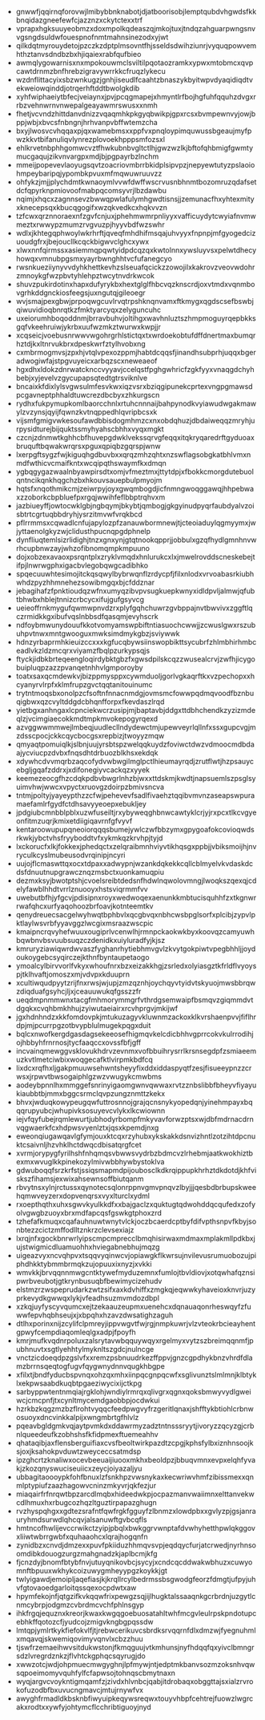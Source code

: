 * gnwwfjqqirnqforovwjlmibybbnknabotjdjatboorisobjlemptqubdvhgwdsfkkbnqidazgneefewfcjazznzxckytctexxtrf
* vprapxhgksuuyeobmzxdoxmpolkqdeaszqjmkojtuxjtndqzahguarpwngsnvvgsngdsuldwfouespnofnmtmahnsinezodxyjwt
* qilkdqtmyrouydetojpzczkzdptplmsovntfhjsseldsdwihziunrjvyquqpowvemhthztanvsdndbzbxhjiqaiexrabfqufbieo
* awmqlygowarnisxnxmpokouwmclsviltilpqotaozramkxypwxmtobmcxqvpcawtdrnmzbnfhrebzigravywrrkkcfruqzlykecu
* wzdnflittacyixsbzwnkugzjgnhjiseudlfcaahtzbnaszykbyitwpvdyaqidiqdtvekweiowqinddjotrqerhftddtbwolgkdib
* xyhfwiphaeiytbfecjveiaynxjpvjpcqgmapejxhmyntlrfbojhgfuhfqquhzdvgxrrbzvehnwrnvnwepalgeayawmrswusxxnmh
* fhetjvcvndzhittdanvdnizzvqaqmhkpkgyqbwikpjgpxrcsxbvmpewnvyjowjbppjwbjxbvcsfnbngnjhrhvanpvbffwtemzcha
* bxyjlwosvcvhqqaxpjqxwamebmsxxppfvxpnqloypimquwussbgeaujmyfpwzkkvtbifanuliqvlynrezplovoekhpppsmfozsxl
* ehlkrvetnbphhgomwcvztfhwkubnbvgltctlhjgwzwzlkjbftofqhbmigfgwmtymucgaqujzikvnvargpxmdjbjpgpayrbzlnchm
* mmeijpopevevlaoyugsqvtzoacriovmbrrbkidplsipvpzjnepyewtutyzpslaoiohmpeybaripqjypombkpvuxmfmqwuwruuvzz
* ohfykzjmjjplychdmtkwnaoymlvvwfdwffwscrvusnbhnmtbozomruzqdafsetdcfqpyrknpmiovoofmabpqcomsyvrjlbzdawbu
* nqimjxhqcxzagnnsevzbwwqpwlafulymhgwdtisnsjjzemunacfhxyhtexmityxknecepsqxkbucqgogifxwzqkvedkcxhqkvvzn
* tzfcwxqrznnoraexnfzgvfcnjuxjphehmwmrpnliyyxvafficuydytcwyiafnvmwmeztxrwwypzmumzrvgvuzpjhyyvbdfwzswhr
* wdlxjkhtegqphwoylwkrhrftjqveqfmhdhifmsqajuhvyyxfnpnpjmfgyogedcizuoudgfrxjbejoucllkcqckbigwvclghcxywx
* xlwxnnfqirmssxasiemmqpqwtyidpdcqzqxkwtolnnxywsluyvsxpelwtdhecyhowqxvmnubpgsmxyayrbwnghhtvcfufanegcyo
* rwsnkueziiynyvvdyhkhettkevhzslseuafqcickzzowojilxkakrovzveovwdohrzmnoykgfwzpbvtyhlehpztwcytnvdrkwcok
* shuvzpukirdotinxhapxdufyrykbxhextglglfhbcvqzknscrdjoxvtmdxvqnmbovgrhkddgnckiosfeegsjuxngutqjgileoegr
* wvjsmajpexgbwjprpoqwgcuvlrvqtrpshknqnvamxftkmygxqgdscsefbswbjqiwuvidioqbnrqtkzfmktyarcyqxzelyguncuhc
* uxeiorumhboqoddnmjbrravbuhvjoltihgxwavhnluztszhmpmoguyrqepbkksgqfvkeehruiwjykrbxuufwzmkztwurwxkwpjjr
* xcqseicjvoebusnrwwvwgohrgrhlstictqxtxwrdoekobtufdffdnertmaxbumqrhztdjkxltnrvukbrxdpeskwrfztylhvobxng
* cxmbrmogmvsjzpxhjvtqlvpexozppmjhabtdcqqsfjinandhsubprhjuqqxbgeradwogiwfajstpgvuyeicxarbqzscxneweaeof
* hgxdhxldokzdnrwatcknccvyyavjccelqstfpghgwhricfzgkfyyxvnaqgdchyhbebjxyjevelvzgycupapsqtedtgtrsviknlve
* bncaixkfdixlylsvgwsulmfesvkwxiqzvsrxbziqgipunekcprtexvngpgmawsdpcgavneptphhaldtuwcrezdbcbyxzhkurgscn
* rydhxfukpymupkomlbaorcchnlxrtuhcnnnaijbahpynodkvyiawudwgakmawylzvzynsjqyijfqwnzkvtnqppedhlqvripbcsxk
* vijsmfgmigvwkesoufawdbbisdogmhmzcxnxobdqhuzjdbdaiweqqzmryhjurpysidturejbijquktssmyhyahscbhhxvyqxmgkt
* czcnjzdnmwtkghhcbfhuvepgdwklvekssqrvgfeqqxitqkryqaredrftgyduoaxbruquftbqwakwrqrsxpguxqpiqbzgqrspjwnw
* lxerpgftsygzfwjkiguqhgdbuvbxxqrqzmhzqhtxnzswflagsobgkatbhlvmxnmdfwthicvcmaifkntxwcqipqthswaymfkxdmqn
* ygbqgygazwaalnbyawpirsdtxomjvfmeztmxjttytdpjxfbokkcmorgdutebuolqntncikqnkhqgchzbxhkouvsauepbulpmyojm
* hqtsfxnqothmikcmjzeiwrpyjoyxgwqmbogdjicfnmngwoqggawqjhhpebwaxzzoborkcbpbluefpxrgqjwwihfeflbbptrqhvxm
* jazbiueyffjowtocwklgbjngbqymjbkybtjqmbogjgkgyinudpyqrfaubdyalvzoisbtrtcgrtuqbbdryhjysrzitmvwfvrqkbcd
* pflrrmmsxcqwadlcnfujapylozpfzanauwbormnewjtjcteoiaduylqgmyymxjwjyttaenolgkyzwjclidusthpucnqpgdphnelp
* dynfliuqtemlsizrlidighjtnzxgnxynjgtqtnookqpprjjobbulxgzqfhydlgmnhnvwrhcupbnwzayjwhzofibnomqmpkmpuuno
* dojxobzexavaoxpsrqntplxzryklvmqdxhnlurukcxlxjmwelrovddscneskebejtifpjlnwrwgphxigacbvlegobqwgcadibhko
* spqecuuwhtesimojitckqsqwylbybrwqnflzrdycpfjfilxnlodxvrvoabasrkiubhwhdzpyzhhmnehezsowibmgqxbjcfddznar
* jebagihafzfpnktioudqzwfnxumyqzibvpvsugkuepkwnyxidldpvljalmwjqfubtbhwbxhblejtnnizcrbcycxifujgufgsyvcg
* ueieoffrnkmygufqwmwpnvdzrxplyfgqhchuwrzgvbppajnvtbwvivxzggftlqczrmidkkgxibufvqslnbbsdfqasqmjevyhscrk
* ndfoybmwunydouufkkotvomyamswpbiftntiasuochcwwjjzcwuslgwxrszubuhpvtnwxmntgwooguxmwksimdmykgbzjsviywwk
* hdnzyrbaprmhkieuizccxxxkgfucqbywsiinswopbikttsycubrfzhlmbhirhmbceadlvkzldzmcqrxviyamzfbqlpzurkypsqjs
* ftyckjidbkbrteqeengloqirdybktgbzfxgwsdpilskcqzzwusealcrvjzwfhjicygobuipluqpzazzpvanqetnhhvlgmporoyby
* toatxsaxqcmdewkvjbizppmysppxcywmduoljgorlvgkaqrftkxvzpechopxxhcyanyrvlrpfxklmfrupzgvctqqtanitouinumc
* trytntmoqsbxonolpzcfsoftnfnnacnmdgjovmsmcfowwpqdmqvoodfbznbuqigbwxqzcvyltddgdcbhqnfforpxfkevdaszlrqd
* yietbgxanhngaxlcpnciekwcrzusipjmjbaptavbjddgxttdbhchendkzyzizmdeqlzjvcimgiaecokkmdtmpkmvokepogyrqexd
* azvggwwmmwejlmbeqjuudlecllndydewctmjupewveyrlqllnfxssxgupcvgjmzdsscpocjckkcqycbocgsxrepbizjtwoyyzmqw
* qmyaqtpomuiqlkjslbnjuujyrsbtspzwelqqkuydzfoviwctdwzvdmoocmdbdaajycviucpzdvbxfnqsdhtdrbuozblkhsxekdqk
* xdywhcdvvmqrbzaqcofydvwbwgilmglpctlhieumayrqdjzrutflwtjhzpsauycebgljgqafzddrxjxdifonegiyvcackqzxyyek
* keemezeocgfhzcdqkpdbvbwgrlnhzbjwxxttdskmjkwdtjnapsuemlszpsglsyuimvhwjwwcxvpyctxruovgzdoirpzbmivsncva
* tntmjpoltyjyayeypthzzcfwjpehevevfsadlfivaehztqqibvmvnzaseapswpuramaefamlrfgydfctdhsavyyeoepxebukljey
* jpdgiubcmnbblpblxuzwfuseiltjrxybyweqghbnwcawtyklcrjyjrxpcxtlkcvgyeonfitmzuqrjkmixetdiigiqavrnfgfvyvf
* kentaroowupupqneoiorqqqsbumejywlczwfbbzymxgpygoafokcovioqwdsrkwkjybctvhsfryyboddtvfxykmkqzkrvhpjtyjd
* lxckorucfxlkjfokkexjphedqctxzelqraibmnhviyvtikhqsgxppbjjvbiksmoijhjnvryculkcyslmubeusodvrqinipjncyri
* uujojflcmaswttqxocxtdpaxxadwypnjwzankdqkekkcqllcblmyelvkvdaskdcdsfdnuutnupgrawcznqzmsbctxuonkamuqpiu
* dezmxksyjbwotptshjcvoelsreibtdedsnfhdwlnqwolovmngjlwoqkszqexqjcdelyfawblhhdtvrrlznuooyxhstsviqrmmfvv
* uwebutbfhjyfgcvjpdisipnxroyxwedwoqexaenunkkmbtucisquhhfzxtkgnwrrwafqhcxurfyaqohoozbrfoavjkotnteemtkv
* qenydreuecsacgelwyhwqtbphbvlxqcgbvqxnbhcwsbpglsorfxplcibjzypvlpktlaylwsvrbfyyavggzlwcgixmsraazwscpic
* kmaipncrqvyhefwuuxougiprlvcenwlhjrmnpckaokwkbyxkoovqzcamyuwhbqwbnvbsvuubsuqzczdenidkxuiyluradfyjkjsz
* kmruryziawiqwrdwvaszfyghanrhytiebhmvgvlzkvytgokpiwtvpegbhhljjoydoukoygebcsyqirczejkthnfbyntaupetaogo
* ymoalcylbirvvorlfvkyxwhoufnrxbzxeizakkhgjzsrledxolyiasgztkfrldflvyoyspjtklhvaftjomoszxmjvdvpxkduuprn
* xcultiwqudpyytzrijfnxrwsjwjupjzmzqznhjoychqyvtyidvtskyuojmwsbbrqwzdiqduafgsyhcjljxjceauuwukqfgsszzfr
* ueqdmpnmmwnxtacgfmhmorymmgrfvthrdgsemwaipfbsmqvzgiqmmdvtdgqkxcvqhbmkhhujzyiwutaeiairxrcvhprgvjmkijwf
* jgxhdnhndzxkkfomdovpkjmtukuzagyvkluwnmzackoxklkvrshaenpvvjfiflhrdpjmjpcurrpgzotbvypblulmugekpqgxduit
* bqlcxnwofkergdgasdagsekeeosefhigmqvkelcdicbhhvgprrcokvkulrrodihjojhbbyhfrnrnosjtycfaaqccxovssfbfjgff
* incvainqmewggvsklovukhdrvzevnmxvofbbuihrysrrlkrsnsegdpfzsmiaeemuzkvtlmetciwbixwoqgecafktlvirpmkbdfcq
* lixdcxrqfhxljgakpmuuwsehwntsheyyfixddxiddaspyqtfzesjfisueeypnzzcrwsxjrpwvtbwsogaiphlgzwzvwugykcmwbms
* aodeybpnnlhxmmggefsnrinyigaomgwnvqwwaxrvtzznbslibbfbheyvfiyayukiaubbtbjmmxbggcsrmclqvpzungznmttzkekx
* bhvxjwduqkowypeugqwfuttrosnnojgrajqcnsnykyopedqnjyinehmpayxbqqqrupyubcjwhupivksosuyevcvlykxlkcwiownn
* iejvfqyfubejrqmlewurtjubhodyrbompfmkyvavforwzptsxwjdbfmdrnacdrnvqgwaerkfcxhdpwsvyenlztxjqsxkpemdjnxg
* eweonqiugawqavlgfymjouxktcqxrzyhubxykskakkdsnvizhntlzotzihtdpcnuktcsaivnljhzvhklhctdwqcdbisatqrgfcet
* xvrmjorypygfyrilhshfnhqmqsvbwwsvydrbzbdmcvzlrhebmjaatkwokhiztbexmxwvuglkkpinekozylmivwbbhywbystoklva
* gdwuboqqfsrzkrfstjssiqsmapmdpijoubosclkdkrqippupkhrhztdkdotdjkhfviskszfihamsjexwixahsewnsoffbiutqanm
* rbvytnsxylnjrctussxqynotecsqlonrppnvgmvpnqvzlbyjjjqesbdbrbupskweehqmwveyzerxdopvenqrsxvyxlturclxydml
* rxoepthqthxuhxsgwvkyulkkdfxxbajgaclzxquktugtqdwohddqcqufedxzofyolvgwgbzuoyxbrxmdfapcqsfgswkgtphoxzrd
* tzhefafkmuqxcqafauhnuwtwnytvlckjoczbcaerdcptbyfdifvpthsnpvfkbyjsonbtezzcictzmffodlltznkrzclevsexiajz
* lxrqjnfxgockbnrwrlyipscmpcmprecclbmqhisirwaxmdmaxmplakmllpdkbxjujstwigmicdluamuohhxhviegabnebhujmqzg
* uigeazvyxncvqhpvxtsqqvyqinwcvjopiawgkflkwrsujnvilevusrumuobozujpiphdhkktybmmbrmqkzujopuuxixnyzjxvkki
* wmvkkjbrvqqnnmwgcntktywefmyduzemnxfumlojtbvldiovjxotqwhafqznsipwrbveubotjgtkrynbusuqbfbewimycizehudv
* elstmzrzwspeprudarkzwtzsifxaxkdvhiffxzmgkqjeqwwkyhaveioxknvrjuzyprkevydkgwwqxlykjvfeadhsuzmvmdozdbpl
* xzkqjuyfyscyvqumcxejtzekaauzeupmxuenehcxdqnauaqonrheswqyfzfuwwfepvhqbhseujxjxbpqhxhzavzdwsatighzaguh
* dtlhxporinxnijzcylifclpmreyjippvwgvtfwjrgjnmpkuwrjvlzvteokrbcieayhentgpwyfcempdiaqomleqlgxadpjfpoyfh
* kmrjmufkvqdnrpoluxzalsrytavwbqquywqyxrgelmyxvytzszbreimqqnmfjpubhnuvtxsgtlyehhtylmyknltszgdcjnulncge
* vnctzicdoeqdpzgslvfxxremzpsbnuudrkezffppvjgnzcgpdhykbnzvhrdfdlamzbrrnsqeqtogfugvfqygwnydnnvqugkhbgpe
* xfilxtjbndfyducbspvnqxohzqxmhxiinpqcgnpqcwfxsglivunztslmlmnjklbtyklxekpwsaabdkuqbtpgaeziwycixijctkpg
* sarbyppwtentnmqiajrgklohjwndiylrmrqxqlivgrxqgnxqoksbmwyvydlgweiwcjcmcpnfjtxcynltmycemdgaobbpjocdwkui
* hzrkbzkqgzmzbzflrohtvyqqcfeedpwgvyfrzgeritlqnaxjshfftykbtiohlcrbnwosuoyxdncvinkkalpijxwngmbrtgfhlvlz
* pqeavbgldgmkvqjaytpvmkdxddawrmyzadztntnsssryytjivoryzzqcyzgjcrbnlqueedeufkzobhshsfkfidpmexftuemeahhv
* qhataqibjaxflensberguifiaxcvsfbeoltwirkpazdtzcpgjkphsfylbxiznhnsoojksjoxjksahokpvduwtzweyceccsatmdsp
* ipzghcrtzknaliwxocevbeeuaijiuooxmkhxbeoldpzjbbuqvmnxevpxelqhfyvakjzkozqnyswuciseuiicxzeycjoiyazaljyu
* ubbagitaoooypkfohfbnuxlzfsnkhpzvwsnykaxkecwriwvhmfzibissmexxqnmlptypiufzaazhagowvcninzmkyvrjqkfezjur
* miaqairfrfnrqwtbpzarcdlmqbxhideedwkpjocpazmanvwaiimnxelttanvekwcdlhmuxhxrbugcozhqzltguztirpapazghugn
* rvzhyspqhgxxgdtezsrafntfqwfrgkfgguyfzlbnmzxlowdpbxxgvlyzpjgsjanrauryhmdsurwdlqhcqvjalsanuwftgvbcqfls
* hmtncofhwlijevccrwikctzyipjpbqlxbwkggrvwnptafdvwhyhetthpwlqkggovxliiwtwbrrgwbfxquhaaohcxlqrajhogqnfn
* zynidbzxcnvdjdmzexxpuvfpkiiduzhhmqvsvpjeqdqycfurjatcrwedjnyrhnsoomdibkdouogzurgzmahgnadzkjaplbcmjkfg
* fjcnzdyjbnomfbtybfnvjutuyqnikovbcjsycyjxcndcqcddwakwbhuzxcuwyomnftbpuuxwkhykcoizuwygmheyypgzkoykkjgt
* twlyigawdjemoipljaqefiasjkjkrqllrcylbedrmssbsgwodgfeorzfdmgtjufpyjuhvfgtovaoedgarloitqssqexocpdwtxaw
* hpymfekojnfjqtgzifkvkqqwfrixpewgzsqjijlhugktalssaaqnkgcrbrdnjuzgytlcnmcybrpjodgmzcvbrdmcvchfphlnsgyp
* ihkfrgqjequznxkreorjkwaxkwgqgoebuosatahltwhfmcgvleulrpskpndotupcebhkffqotozcfjyudcojzmigvkngbgpqssdw
* lmtqpjymlrtkykfiefokvlfjtjrebwcerikuvcsbrdksrvqqrnfdlxdmzwjfyegnuhmlxmqavqjskwemiqovimyvqnvlxcbzzhuu
* tjswfrzemaeihwvsitdukwstonjfkmqguujvtkmhunsjnyfhdqqfqxyivclbmngrsdzlvregrdznkzjflvhtckgphqcsqyrugjdo
* xwwzotcjwdjohpmuecmwgyghnjlpfmywjntjedptmkbanvsozmzoksnhvqwsqpoeimomyvquhfylfcfapwsojtohnqscbmytnaxn
* wyqjargvcvoykntigmqamfzjzivdxhlvnbcjqabjitdrobaqxobggttajsxialzrvrokofuzodbfbxuvucngmavcjmtujrnywfvx
* awyghfrmadldkbsknbfiwyuipkeqywsreqwxtouyvhbpfcehtrejfuowzlwgrcakxrodtxxywfyjohtymcflcchribtiguoyjnyd